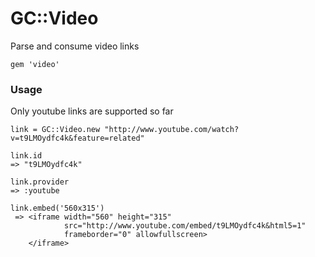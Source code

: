 # GC::Video

Parse and consume video links

    gem 'video'

### Usage

Only youtube links are supported so far

    link = GC::Video.new "http://www.youtube.com/watch?v=t9LMOydfc4k&feature=related"

    link.id
    => "t9LMOydfc4k"

    link.provider
    => :youtube

    link.embed('560x315')
     => <iframe width="560" height="315"
                src="http://www.youtube.com/embed/t9LMOydfc4k&html5=1"
                frameborder="0" allowfullscreen>
        </iframe>
